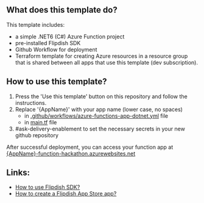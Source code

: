 ## What does this template do?
This template includes:
* a simple .NET6 (C#) Azure Function project
* pre-installed Flipdish SDK
* Github Workflow for deployment
* Terraform template for creating Azure resources in a resource group that is shared between all apps that use this template (dev subscription).

## How to use this template? 
1. Press the 'Use this template' button on this repository and follow the instructions.
2. Replace '{AppName}' with your app name (lower case, no spaces)
   * in [.github/workflows/azure-functions-app-dotnet.yml](https://github.com/blaawolf/dotnet6-function-template/blob/7041e691de40669f46bfa1413fd9247b0aff5adf/.github/workflows/azure-functions-app-dotnet.yml#L8) file
   * in [main.tf](https://github.com/flipdishbytes/dotnet6-function-template/blob/7041e691de40669f46bfa1413fd9247b0aff5adf/main.tf#L18) file
3. #ask-delivery-enablement to set the necessary secrets in your new github repository

After successful deployment, you can access your function app at [{AppName}-function-hackathon.azurewebsites.net](https://github.com/flipdishbytes/dotnet6-function-template/blob/7041e691de40669f46bfa1413fd9247b0aff5adf/main.tf#L18)

## Links:
* [How to use Flipdish SDK?](https://github.com/flipdishbytes/api-client-csharp-netcore)
* [How to create a Flipdish App Store app?](https://developers.flipdish.com/docs/how-to-create-a-flipdish-app-store-app)